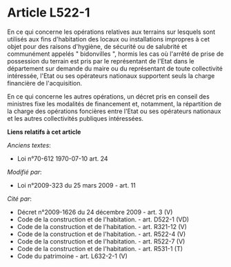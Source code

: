# Article L522-1

En ce qui concerne les opérations relatives aux terrains sur lesquels sont utilisés aux fins d'habitation des locaux ou
installations impropres à cet objet pour des raisons d'hygiène, de sécurité ou de salubrité et communément appelés "
bidonvilles ", hormis les cas où l'arrêté de prise de possession du terrain est pris par le représentant de l'Etat dans le
département sur demande du maire ou du représentant de toute collectivité intéressée, l'Etat ou ses opérateurs nationaux
supportent seuls la charge financière de l'acquisition. 

En ce qui concerne les autres opérations, un décret pris en conseil des ministres fixe les modalités de financement et,
notamment, la répartition de la charge des opérations foncières entre l'Etat ou ses opérateurs nationaux et les autres
collectivités publiques intéressées.

**Liens relatifs à cet article**

_Anciens textes_:

  - Loi n°70-612 1970-07-10 art. 24

_Modifié par_:

  - Loi n°2009-323 du 25 mars 2009 - art. 11

_Cité par_:

  - Décret n°2009-1626 du 24 décembre 2009 - art. 3 (V)
  - Code de la construction et de l'habitation. - art. D522-1 (VD)
  - Code de la construction et de l'habitation. - art. R321-12 (V)
  - Code de la construction et de l'habitation. - art. R522-4 (V)
  - Code de la construction et de l'habitation. - art. R522-7 (V)
  - Code de la construction et de l'habitation. - art. R531-1 (T)
  - Code du patrimoine - art. L632-2-1 (V)
